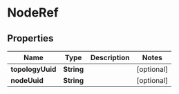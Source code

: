 
# NodeRef

## Properties
Name | Type | Description | Notes
------------ | ------------- | ------------- | -------------
**topologyUuid** | **String** |  |  [optional]
**nodeUuid** | **String** |  |  [optional]



